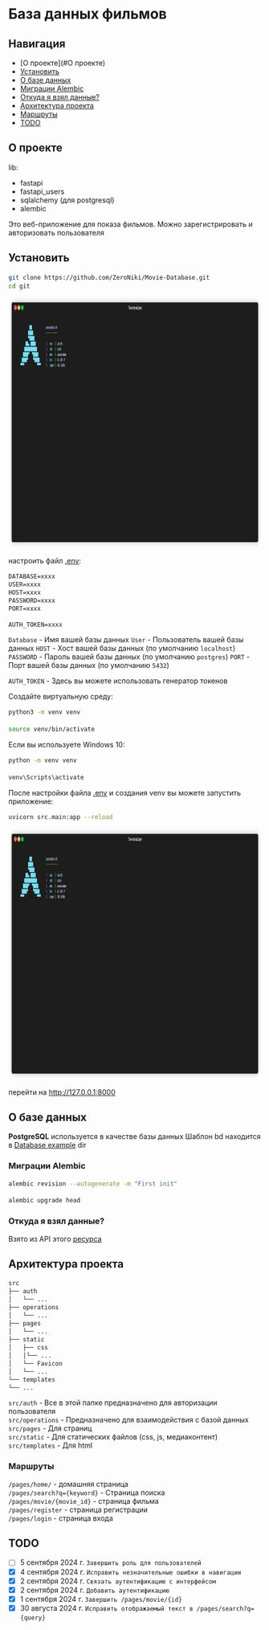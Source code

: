 # База данных фильмов

## Навигация

- [О проекте](#О проекте)
- [Установить](#Установить)
- [О базе данных](#О-базе-данных)
- [Миграции Alembic](#Alembic-migrations)
- [Откуда я взял данные?](#Откуда-я-получил-данные?)
- [Архитектура проекта](#Архитектура-проекта)
- [Маршруты](#Маршруты)
- [TODO](#TODO)

## О проекте

lib:

- fastapi
- fastapi_users
- sqlalchemy (для postgresql)
- alembic

Это веб-приложение для показа фильмов. Можно зарегистрировать и авторизовать пользователя

## Установить

```bash
git clone https://github.com/ZeroNiki/Movie-Database.git
cd git
```

<img src="https://github.com/ZeroNiki/Movie-Database/blob/main/media/render_git.gif" alt="Alt text" width="800" height="500">

настроить файл [.env](https://github.com/ZeroNiki/Movie-Database/blob/main/.env):

```
DATABASE=xxxx
USER=xxxx
HOST=xxxx
PASSWORD=xxxx
PORT=xxxx

AUTH_TOKEN=xxxx
```

`Database` - Имя вашей базы данных
`User` - Пользователь вашей базы данных
`HOST` - Хост вашей базы данных (по умолчанию `localhost`)
`PASSWORD` - Пароль вашей базы данных (по умолчанию `postgres`)
`PORT` - Порт вашей базы данных (по умолчанию `5432`)

`AUTH_TOKEN` - Здесь вы можете использовать генератор токенов

Создайте виртуальную среду:

```bash
python3 -m venv venv

source venv/bin/activate
```

Если вы используете Windows 10:

```bash
python -m venv venv

venv\Scripts\activate
```

После настройки файла [.env](https://github.com/ZeroNiki/Movie-Database/blob/main/.env) и создания venv вы можете запустить приложение:

```bash
uvicorn src.main:app --reload
```

<img src="https://github.com/ZeroNiki/Movie-Database/blob/main/media/render_uvicorn.gif" alt="Alt text" width="800" height="500">

перейти на http://127.0.0.1:8000

## О базе данных

**PostgreSQL** используется в качестве базы данных
Шаблон bd находится в [Database example](https://github.com/ZeroNiki/Movie-Database/tree/main/Database%20example) dir

### Миграции Alembic

```bash
alembic revision --autogenerate -m "First init"

alembic upgrade head
```

### Откуда я взял данные?

Взято из API этого [ресурса](https://developer.themoviedb.org/docs/getting-started)

## Архитектура проекта

```
src
├── auth
│   └── ...
├── operations
│   └── ...
├── pages
│   └── ...
├── static
│   ├── css
│   │└── ...
│   └── Favicon
│   └── ...
└── templates
└── ...
```

`src/auth` - Все в этой папке предназначено для авторизации пользователя<br>
`src/operations` - Предназначено для взаимодействия с базой данных<br>
`src/pages` - Для страниц<br>
`src/static` - Для статических файлов (css, js, медиаконтент)<br>
`src/templates` - Для html<br>

### Маршруты

`/pages/home/` - домашняя страница<br>
`/pages/search?q={keyword}` - Страница поиска<br>
`/pages/movie/{movie_id}` - страница фильма<br>
`/pages/register` - страница регистрации<br>
`/pages/login` - страница входа<br>

## TODO

- [ ] 5 сентября 2024 г. `Завершить роль для пользователей`
- [x] 4 сентября 2024 г. `Исправить незначительные ошибки в навигации`
- [x] 2 сентября 2024 г. `Связать аутентификацию с интерфейсом`
- [x] 2 сентября 2024 г. `Добавить аутентификацию`
- [x] 1 сентября 2024 г. `Завершить /pages/movie/{id}`
- [x] 30 августа 2024 г. `Исправить отображаемый текст в /pages/search?q={query}`
